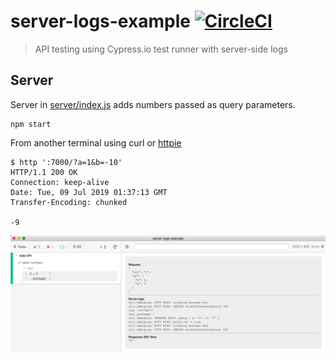 # server-logs-example [![CircleCI](https://circleci.com/gh/bahmutov/server-logs-example/tree/master.svg?style=svg&circle-token=b3c1a73d533c11e7f1cf3bf9bdcfd98518f929f1)](https://circleci.com/gh/bahmutov/server-logs-example/tree/master)
> API testing using Cypress.io test runner with server-side logs

## Server

Server in [server/index.js](server/index.js) adds numbers passed as query parameters.

```shell
npm start
```

From another terminal using curl or [httpie](https://httpie.org/)

```shell
$ http ':7000/?a=1&b=-10'
HTTP/1.1 200 OK
Connection: keep-alive
Date: Tue, 09 Jul 2019 01:37:13 GMT
Transfer-Encoding: chunked

-9
```

![Cypress API test](images/logs.png)
